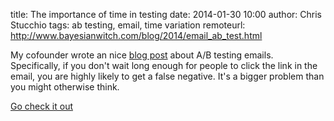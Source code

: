 title: The importance of time in testing
date: 2014-01-30 10:00
author: Chris Stucchio
tags: ab testing, email, time variation
remoteurl: http://www.bayesianwitch.com/blog/2014/email_ab_test.html





My cofounder wrote an nice [blog post](http://www.bayesianwitch.com/blog/2014/email_ab_test.html) about A/B testing emails. Specifically, if you don't wait long enough for people to click the link in the email, you are highly likely to get a false negative. It's a bigger problem than you might otherwise think.

[Go check it out](http://www.bayesianwitch.com/blog/2014/email_ab_test.html)


